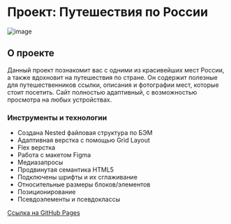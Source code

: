 # Проект: Путешествия по России

![image](https://user-images.githubusercontent.com/96446476/235229451-f745b1e3-21c6-4ed1-a3ac-d86b7706dc40.png)



## О проекте
Данный проект познакомит вас с одними из красивейших мест России, а также вдохновит на путешествия по стране. Он содержит полезные для путешественников ссылки, описания и  фотографии мест, которые стоит посетить. Сайт полностью адаптивный, с возможностью просмотра на любых устройствах.

### Инструменты и технологии

* Создана Nested файловая структура по БЭМ
* Адаптивная верстка с помощью Grid Layout
* Flex верстка
* Работа с макетом Figma
* Медиазапросы
* Продвинутая семантика HTML5
* Подключены шрифты и их сглаживание
* Относительные размеры блоков/элементов
* Позиционирование
* Псевдоэлементы и псевдоклассы

[Ссылка на GitHub Pages](https://kavtsure.github.io/russian-travel/)

